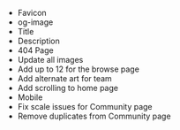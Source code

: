 - Favicon
- og-image
- Title
- Description
- 404 Page
- Update all images
- Add up to 12 for the browse page
- Add alternate art for team
- Add scrolling to home page
- Mobile
- Fix scale issues for Community page
- Remove duplicates from Community page
